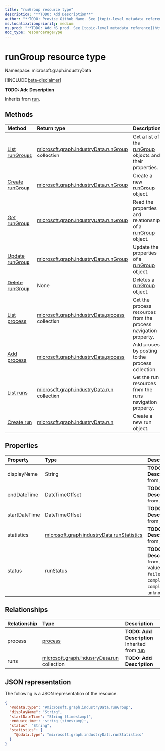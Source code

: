 ```yaml
---
title: "runGroup resource type"
description: "**TODO: Add Description**"
author: "**TODO: Provide Github Name. See [topic-level metadata reference](https://msgo.azurewebsites.net/add/document/guidelines/metadata.html#topic-level-metadata)**"
ms.localizationpriority: medium
ms.prod: "**TODO: Add MS prod. See [topic-level metadata reference](https://msgo.azurewebsites.net/add/document/guidelines/metadata.html#topic-level-metadata)**"
doc_type: resourcePageType
---
```


# runGroup resource type

Namespace: microsoft.graph.industryData

[!INCLUDE [beta-disclaimer](../../includes/beta-disclaimer.md)]

**TODO: Add Description**


Inherits from [run](../resources/industrydata-run.md).

## Methods
|Method|Return type|Description|
|:---|:---|:---|
|[List runGroups](../api/industrydata-rungroup-list.md)|[microsoft.graph.industryData.runGroup](../resources/industrydata-rungroup.md) collection|Get a list of the [runGroup](../resources/industrydata-rungroup.md) objects and their properties.|
|[Create runGroup](../api/industrydata-rungroup-create.md)|[microsoft.graph.industryData.runGroup](../resources/industrydata-rungroup.md)|Create a new [runGroup](../resources/industrydata-rungroup.md) object.|
|[Get runGroup](../api/industrydata-rungroup-get.md)|[microsoft.graph.industryData.runGroup](../resources/industrydata-rungroup.md)|Read the properties and relationships of a [runGroup](../resources/industrydata-rungroup.md) object.|
|[Update runGroup](../api/industrydata-rungroup-update.md)|[microsoft.graph.industryData.runGroup](../resources/industrydata-rungroup.md)|Update the properties of a [runGroup](../resources/industrydata-rungroup.md) object.|
|[Delete runGroup](../api/industrydata-rungroup-delete.md)|None|Deletes a [runGroup](../resources/industrydata-rungroup.md) object.|
|[List process](../api/industrydata-rungroup-list-process.md)|[microsoft.graph.industryData.process](../resources/industrydata-process.md) collection|Get the process resources from the process navigation property.|
|[Add process](../api/industrydata-rungroup-post-process.md)|[microsoft.graph.industryData.process](../resources/industrydata-process.md)|Add process by posting to the process collection.|
|[List runs](../api/industrydata-rungroup-list-runs.md)|[microsoft.graph.industryData.run](../resources/industrydata-run.md) collection|Get the run resources from the runs navigation property.|
|[Create run](../api/industrydata-rungroup-post-runs.md)|[microsoft.graph.industryData.run](../resources/industrydata-run.md)|Create a new run object.|

## Properties
|Property|Type|Description|
|:---|:---|:---|
|displayName|String|**TODO: Add Description** Inherited from [run](../resources/industrydata-run.md).|
|endDateTime|DateTimeOffset|**TODO: Add Description** Inherited from [run](../resources/industrydata-run.md).|
|startDateTime|DateTimeOffset|**TODO: Add Description** Inherited from [run](../resources/industrydata-run.md).|
|statistics|[microsoft.graph.industryData.runStatistics](../resources/industrydata-runstatistics.md)|**TODO: Add Description** Inherited from [run](../resources/industrydata-run.md).|
|status|runStatus|**TODO: Add Description** Inherited from [run](../resources/industrydata-run.md). The possible values are: `running`, `failed`, `completed`, `completedWithErrors`, `completedWithWarnings`, `unknownFutureValue`.|

## Relationships
|Relationship|Type|Description|
|:---|:---|:---|
|process|[process](../resources/industrydata-process.md)|**TODO: Add Description** Inherited from [run](../resources/run.md)|
|runs|[microsoft.graph.industryData.run](../resources/industrydata-run.md) collection|**TODO: Add Description**|

## JSON representation
The following is a JSON representation of the resource.
<!-- {
  "blockType": "resource",
  "keyProperty": "id",
  "@odata.type": "microsoft.graph.industryData.runGroup",
  "baseType": "microsoft.graph.industryData.run",
  "openType": false
}
-->
``` json
{
  "@odata.type": "#microsoft.graph.industryData.runGroup",
  "displayName": "String",
  "startDateTime": "String (timestamp)",
  "endDateTime": "String (timestamp)",
  "status": "String",
  "statistics": {
    "@odata.type": "microsoft.graph.industryData.runStatistics"
  }
}
```

